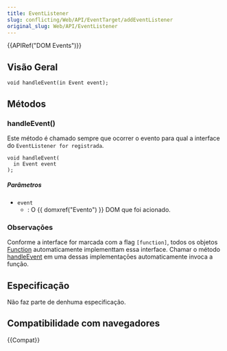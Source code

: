 ```yaml
---
title: EventListener
slug: conflicting/Web/API/EventTarget/addEventListener
original_slug: Web/API/EventListener
---
```


{{APIRef("DOM Events")}}

## Visão Geral

```
void handleEvent(in Event event);
```

## Métodos

### handleEvent()

Este método é chamado sempre que ocorrer o evento para qual a interface do `EventListener for registrada`.

```
void handleEvent(
  in Event event
);
```

##### Parâmetros

- `event`
  - : O {{ domxref("Evento") }} DOM que foi acionado.

### Observaçōes

Conforme a interface for marcada com a flag `[function]`, todos os objetos [Function](/en/JavaScript/Reference/Global_Objects/Function "en/Core_JavaScript_1.5_Reference/Global_Objects/Function") automaticamente implementtam essa interface. Chamar o método [handleEvent](#handleevent) em uma dessas implementaçōes automaticamente invoca a função.

## Especificação

Não faz parte de denhuma especificação.

## Compatibilidade com navegadores

{{Compat}}
